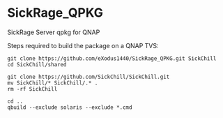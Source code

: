 # SickRage_QPKG
SickRage Server qpkg for QNAP

Steps required to build the package on a QNAP TVS:

    git clone https://github.com/eXodus1440/SickRage_QPKG.git SickChill
    cd SickChill/shared

    git clone https://github.com/SickChill/SickChill.git 
    mv SickChill/* SickChill/.* .
    rm -rf SickChill

    cd ..
    qbuild --exclude solaris --exclude *.cmd
